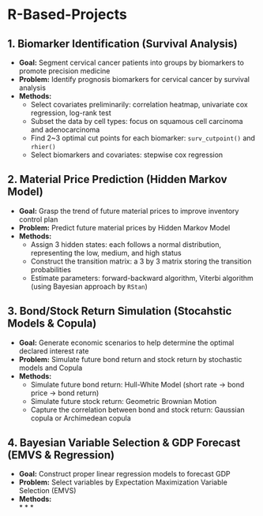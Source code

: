 # R-Based-Projects

## 1. Biomarker Identification (Survival Analysis)
* **Goal:** Segment cervical cancer patients into groups by biomarkers to promote precision medicine <br/>
* **Problem:** Identify prognosis biomarkers for cervical cancer by survival analysis <br/>
* **Methods:**  <br/>
  * Select covariates preliminarily: correlation heatmap, univariate cox regression, log-rank test 
  * Subset the data by cell types: focus on squamous cell carcinoma and adenocarcinoma 
  * Find 2~3 optimal cut points for each biomarker: `surv_cutpoint()` and `rhier()` 
  * Select biomarkers and covariates: stepwise cox regression

## 2. Material Price Prediction (Hidden Markov Model)
* **Goal:** Grasp the trend of future material prices to improve inventory control plan <br/>
* **Problem:** Predict future material prices by Hidden Markov Model <br/>
* **Methods:**  <br/>
  * Assign 3 hidden states: each follows a normal distribution, representing the low, medium, and high status
  * Construct the transition matrix: a 3 by 3 matrix storing the transition probabilities 
  * Estimate parameters: forward-backward algorithm, Viterbi algorithm (using Bayesian approach by `RStan`)
  
## 3. Bond/Stock Return Simulation (Stocahstic Models & Copula)
* **Goal:** Generate economic scenarios to help determine the optimal declared interest rate <br/>
* **Problem:** Simulate future bond return and stock return by stochastic models and Copula <br/>
* **Methods:**  <br/>
  * Simulate future bond return: Hull-White Model (short rate -> bond price -> bond return)
  * Simulate future stock return: Geometric Brownian Motion
  * Capture the correlation between bond and stock return: Gaussian copula or Archimedean copula 

## 4. Bayesian Variable Selection & GDP Forecast (EMVS & Regression)
* **Goal:** Construct proper linear regression models to forecast GDP <br/>
* **Problem:** Select variables by Expectation Maximization Variable Selection (EMVS) <br/>
* **Methods:**  <br/>
  * 
  * 
  * 
 
